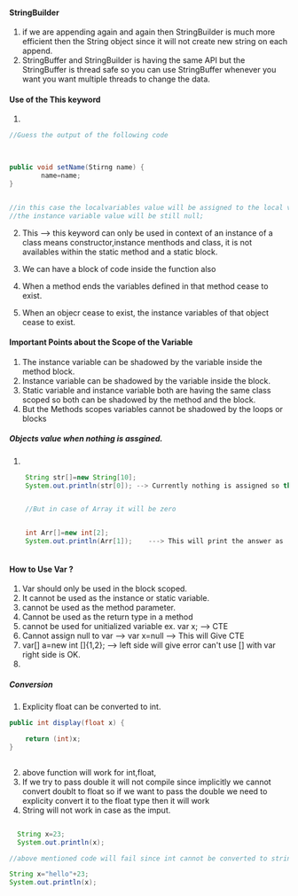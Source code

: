 

#### StringBuilder 
1. if we are appending again and again then StringBuilder is much more efficient then the String object since it will not create new 
	string on each append.
2. StringBuffer and StringBuilder is having the same API but the StringBuffer is thread safe so you can use StringBuffer whenever you want 
   you want multiple threads to change the data.
  




#### Use of the This keyword

1. 
```java
//Guess the output of the following code

	

public void setName(Stirng name) {
		name=name;
}


//in this case the localvariables value will be assigned to the local variables and
//the instance variable value will be still null;

```

2. This --> this keyword can only be used in context of an instance of a class means 
	  constructor,instance menthods and class, it is not availables within the static method and a
          static block.

3. We can have a block of code inside the function also
4. When a method ends the variables defined in that method cease to exist.
5. When an objecr cease to exist, the instance variables of that object cease to exist.

#### Important Points about the Scope of the Variable

1. The instance variable can be shadowed by the variable inside the method block.
2. Instance variable can be shadowed by the variable inside the block.
3. Static variable and instance variable both are having the same class scoped so both can be shadowed by the 
method and the block.
4. But the Methods scopes variables cannot be shadowed by the loops or blocks


##### Objects value when nothing is assgined.

1. 
```java
	String str[]=new String[10];
	System.out.println(str[0]); --> Currently nothing is assigned so this will give me null


	//But in case of Array it will be zero


	int Arr[]=new int[2];
	System.out.println(Arr[1]);    ---> This will print the answer as '0'



```


#### How to Use Var ?

1. Var should only be used in the block scoped.
2. It cannot be used as the instance or static variable.
3. cannot be used as the method parameter.
4. Cannot be used as the return type in a method 
5. cannot be used for unitialized variable ex. var x; --> CTE
6. Cannot assign null to var --> var x=null  --> This will Give CTE
7. var[] a=new int []{1,2};   --> left side will give error can't use [] with var right side is OK.
8.



##### Conversion
1. Explicity float can be converted to int.
``` java
public int display(float x) {

	return (int)x;
}
	

```
2. above function will work for int,float,
3. If we try to pass double it will not compile since implicitly we cannot convert doublt to float so 
if we want to pass the double we need to explicity convert it to the float type then it will work
4. String will not work in case as the imput.
``` java

  String x=23;
  System.out.println(x);

//above mentioned code will fail since int cannot be converted to string

String x="hello"+23;
System.out.println(x);
```
